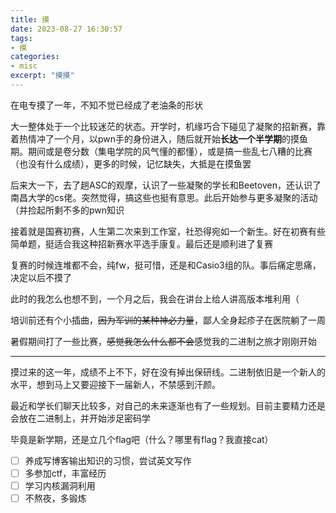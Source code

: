 ```yaml
---
title: 摸
date: 2023-08-27 16:30:57
tags:
- 摸
categories:
- misc
excerpt: "摸摸"
---
```


在电专摸了一年，不知不觉已经成了老油条的形状


大一整体处于一个比较迷茫的状态。开学时，机缘巧合下碰见了凝聚的招新赛，靠着热情冲了一个月，以pwn手的身份进入，随后就开始**长达一个半学期**的摸鱼期。期间或是卷分数（集电学院的风气懂的都懂），或是搞一些乱七八糟的比赛（也没有什么成绩），更多的时候，记忆缺失，大抵是在摸鱼罢


后来大一下，去了趟ASC的观摩，认识了一些凝聚的学长和Beetoven，还认识了南昌大学的cs佬。突然觉得，搞这些也挺有意思。此后开始参与更多凝聚的活动（并捡起所剩不多的pwn知识


接着就是国赛初赛，人生第二次来到工作室，社恐得宛如一个新生。好在初赛有些简单题，挺适合我这种招新赛水平选手康复。最后还是顺利进了复赛


复赛的时候连堆都不会，纯fw，挺可惜，还是和Casio3组的队。事后痛定思痛，决定以后不摸了


此时的我怎么也想不到，一个月之后，我会在讲台上给人讲高版本堆利用（


培训前还有个小插曲，~~因为军训的某种神必力量~~，鄙人全身起疹子在医院躺了一周




暑假期间打了一些比赛，~~感觉我怎么什么都不会~~感觉我的二进制之旅才刚刚开始

---



摸过来的这一年，成绩不上不下，好在没有掉出保研线。二进制依旧是一个新人的水平，想到马上又要迎接下一届新人，不禁感到汗颜。

最近和学长们聊天比较多，对自己的未来逐渐也有了一些规划。目前主要精力还是会放在二进制上，并开始涉足密码学



毕竟是新学期，还是立几个flag吧（什么？哪里有flag？我直接cat）

- [ ] 养成写博客输出知识的习惯，尝试英文写作
- [ ] 多参加ctf，丰富经历
- [ ] 学习内核漏洞利用
- [ ] 不熬夜，多锻炼
